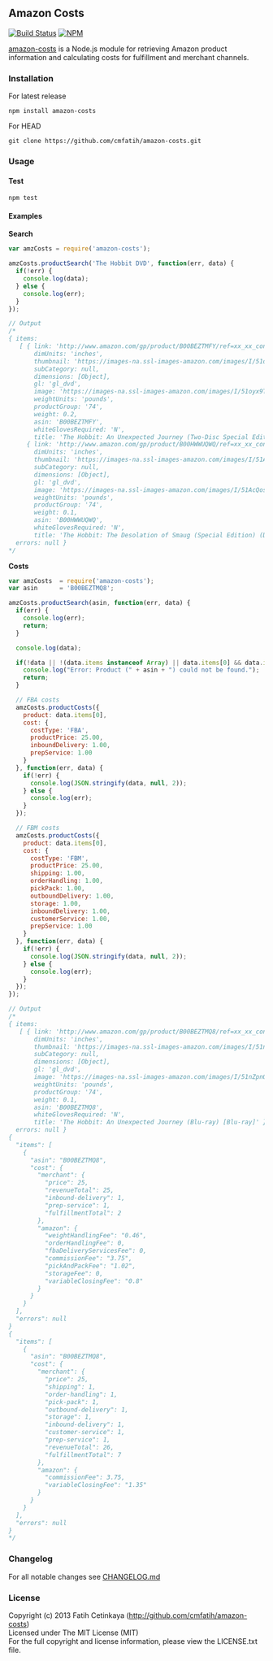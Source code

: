 ## Amazon Costs
[![Build Status][travis-image]][travis-url] [![NPM][npm-image]][npm-url]

[amazon-costs](http://github.com/cmfatih/amazon-costs) is a Node.js module for 
retrieving Amazon product information and calculating costs for fulfillment and merchant channels.  

### Installation

For latest release
```
npm install amazon-costs
```

For HEAD
```
git clone https://github.com/cmfatih/amazon-costs.git
```

### Usage

#### Test
```
npm test
```

#### Examples

**Search**
```javascript
var amzCosts = require('amazon-costs');

amzCosts.productSearch('The Hobbit DVD', function(err, data) {
  if(!err) {
    console.log(data);
  } else {
    console.log(err);
  }
});

// Output
/*
{ items:
   [ { link: 'http://www.amazon.com/gp/product/B00BEZTMFY/ref=xx_xx_cont_xx/176-0515210-4045758',
       dimUnits: 'inches',
       thumbnail: 'https://images-na.ssl-images-amazon.com/images/I/51oyx9TCjVL._SL80_.jpg',
       subCategory: null,
       dimensions: [Object],
       gl: 'gl_dvd',
       image: 'https://images-na.ssl-images-amazon.com/images/I/51oyx9TCjVL._SL120_.jpg',
       weightUnits: 'pounds',
       productGroup: '74',
       weight: 0.2,
       asin: 'B00BEZTMFY',
       whiteGlovesRequired: 'N',
       title: 'The Hobbit: An Unexpected Journey (Two-Disc Special Edition) (DVD + UltraViolet Digital Copy) [DVD]' },
     { link: 'http://www.amazon.com/gp/product/B00HWWUQWQ/ref=xx_xx_cont_xx/176-0515210-4045758',
       dimUnits: 'inches',
       thumbnail: 'https://images-na.ssl-images-amazon.com/images/I/51AcQosPxyL._SL80_.jpg',
       subCategory: null,
       dimensions: [Object],
       gl: 'gl_dvd',
       image: 'https://images-na.ssl-images-amazon.com/images/I/51AcQosPxyL._SL120_.jpg',
       weightUnits: 'pounds',
       productGroup: '74',
       weight: 0.1,
       asin: 'B00HWWUQWQ',
       whiteGlovesRequired: 'N',
       title: 'The Hobbit: The Desolation of Smaug (Special Edition) (DVD + UltraViolet Combo Pack) [DVD]' } ],
  errors: null }
*/
```

**Costs**
```javascript
var amzCosts  = require('amazon-costs');
var asin      = 'B00BEZTMQ8';

amzCosts.productSearch(asin, function(err, data) {
  if(err) {
    console.log(err);
    return;
  }

  console.log(data);

  if(!data || !(data.items instanceof Array) || data.items[0] && data.items[0].asin != asin) {
    console.log("Error: Product (" + asin + ") could not be found.");
    return;
  }

  // FBA costs
  amzCosts.productCosts({
    product: data.items[0],
    cost: {
      costType: 'FBA',
      productPrice: 25.00,
      inboundDelivery: 1.00,
      prepService: 1.00
    }
  }, function(err, data) {
    if(!err) {
      console.log(JSON.stringify(data, null, 2));
    } else {
      console.log(err);
    }
  });

  // FBM costs
  amzCosts.productCosts({
    product: data.items[0],
    cost: {
      costType: 'FBM',
      productPrice: 25.00,
      shipping: 1.00,
      orderHandling: 1.00,
      pickPack: 1.00,
      outboundDelivery: 1.00,
      storage: 1.00,
      inboundDelivery: 1.00,
      customerService: 1.00,
      prepService: 1.00
    }
  }, function(err, data) {
    if(!err) {
      console.log(JSON.stringify(data, null, 2));
    } else {
      console.log(err);
    }
  });
});

// Output
/*
{ items:
   [ { link: 'http://www.amazon.com/gp/product/B00BEZTMQ8/ref=xx_xx_cont_xx/186-8065886-6900841',
       dimUnits: 'inches',
       thumbnail: 'https://images-na.ssl-images-amazon.com/images/I/51nZpnQgUwL._SL80_.jpg',
       subCategory: null,
       dimensions: [Object],
       gl: 'gl_dvd',
       image: 'https://images-na.ssl-images-amazon.com/images/I/51nZpnQgUwL._SL120_.jpg',
       weightUnits: 'pounds',
       productGroup: '74',
       weight: 0.1,
       asin: 'B00BEZTMQ8',
       whiteGlovesRequired: 'N',
       title: 'The Hobbit: An Unexpected Journey (Blu-ray) [Blu-ray]' } ],
  errors: null }
{
  "items": [
    {
      "asin": "B00BEZTMQ8",
      "cost": {
        "merchant": {
          "price": 25,
          "revenueTotal": 25,
          "inbound-delivery": 1,
          "prep-service": 1,
          "fulfillmentTotal": 2
        },
        "amazon": {
          "weightHandlingFee": "0.46",
          "orderHandlingFee": 0,
          "fbaDeliveryServicesFee": 0,
          "commissionFee": "3.75",
          "pickAndPackFee": "1.02",
          "storageFee": 0,
          "variableClosingFee": "0.8"
        }
      }
    }
  ],
  "errors": null
}
{
  "items": [
    {
      "asin": "B00BEZTMQ8",
      "cost": {
        "merchant": {
          "price": 25,
          "shipping": 1,
          "order-handling": 1,
          "pick-pack": 1,
          "outbound-delivery": 1,
          "storage": 1,
          "inbound-delivery": 1,
          "customer-service": 1,
          "prep-service": 1,
          "revenueTotal": 26,
          "fulfillmentTotal": 7
        },
        "amazon": {
          "commissionFee": 3.75,
          "variableClosingFee": "1.35"
        }
      }
    }
  ],
  "errors": null
}
*/
```

### Changelog

For all notable changes see [CHANGELOG.md](https://github.com/cmfatih/amazon-costs/blob/master/CHANGELOG.md)

### License

Copyright (c) 2013 Fatih Cetinkaya (http://github.com/cmfatih/amazon-costs)  
Licensed under The MIT License (MIT)  
For the full copyright and license information, please view the LICENSE.txt file.

[npm-url]: http://npmjs.org/package/amazon-costs
[npm-image]: https://badge.fury.io/js/amazon-costs.png

[travis-url]: https://travis-ci.org/cmfatih/amazon-costs
[travis-image]: https://travis-ci.org/cmfatih/amazon-costs.svg?branch=master
